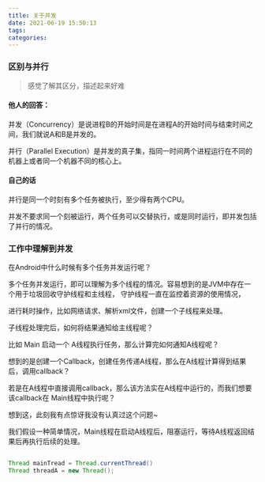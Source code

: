 ```yaml
---
title: 关于并发
date: 2021-06-19 15:50:13
tags:
categories:
---
```


### 区别与并行

> 感觉了解其区分，描述起来好难

 #### 他人的回答：  
 并发（Concurrency）是说进程B的开始时间是在进程A的开始时间与结束时间之间，我们就说A和B是并发的。

 并行（Parallel Execution）是并发的真子集，指同一时间两个进程运行在不同的机器上或者同一个机器不同的核心上。

#### 自己的话

并行是同一个时刻有多个任务被执行，至少得有两个CPU。

并发不要求同一个刻被运行，两个任务可以交替执行，或是同时运行，即并发包括了并行的情况。

### 工作中理解到并发

在Android中什么时候有多个任务并发运行呢？  

多个任务并发运行，即可以理解为多个线程的情况。容易想到的是JVM中存在一个用于垃圾回收守护线程和主线程，
守护线程一直在监控着资源的使用情况，

进行耗时操作，比如网络请求、解析xml文件，创建一个子线程来处理。

子线程处理完后，如何将结果通知给主线程呢？

比如 Main 启动一个 A线程执行任务，那么计算完如何通知A线程呢？

想到的是创建一个Callback，创建任务传递A线程，那么在A线程计算得到结果后，调用callback？

若是在A线程中直接调用callback，那么该方法实在A线程中运行的，而我们想要该callback在
Main线程中执行呢？

想到这，此刻我有点惊讶我没有认真过这个问题~ 

我们假设一种简单情况，Main线程在启动A线程后，阻塞运行，等待A线程返回结果后再执行后续的处理。
```java

Thread mainTread = Thread.currentThread()
Thread threadA = new Thread();

```





